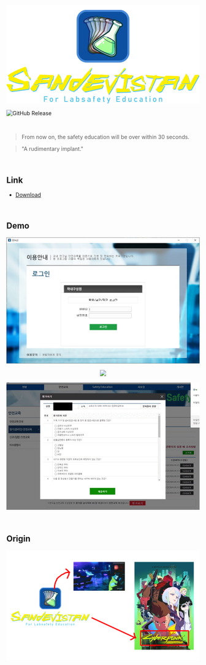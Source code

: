 <p align="center">
  <img src="img/card_crop.png">
</p>

![GitHub Release](https://img.shields.io/github/v/release/Yoon-men/SD4LE)

<br>

> From now on, the safety education will be over within 30 seconds.

> "A rudimentary implant."

<br>

## Link
- [Download](https://github.com/Yoon-men/SD4LE/releases/latest/)

<br>

## Demo
<p align="center">
  <img src="img/demo.png">
</p>
<p align="center">
  <img src="img/select_and_skip_lectures.gif">
</p>
<p align="center">
  <img src="img/solve_the_problems.gif">
</p>

<br>

## Origin
<p align="center">
  <img src="img/origin_of_card.gif">
</p>
